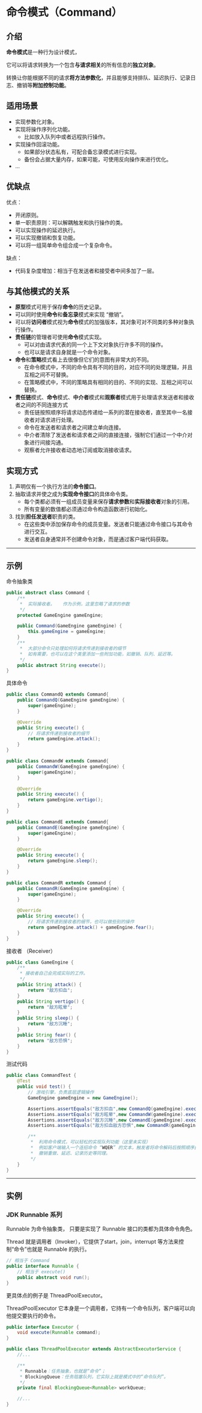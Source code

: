 # 命令模式（Command）

## 介绍

**命令模式**是一种行为设计模式，

它可以将请求转换为一个包含**与请求相关**的所有信息的**独立对象**。

转换让你能根据不同的请求**将方法参数化**，并且能够支持排队、延迟执行、记录日志、撤销等**附加控制功能**。


## 适用场景

- 实现参数化对象。
- 实现将操作序列化功能。
    - 比如放入队列中或者远程执行操作。
- 实现操作回滚功能。
    - 如果部分状态私有，可配合备忘录模式进行实现。
    - 备份会占据大量内存，如果可能，可使用反向操作来进行优化。
- ...


## 优缺点

优点：

- 开闭原则。
- 单一职责原则：可以解耦触发和执行操作的类。
- 可以实现操作的延迟执行。
- 可以实现撤销和恢复功能。
- 可以将一组简单命令组合成一个复杂命令。

缺点：

- 代码复杂度增加：相当于在发送者和接受者中间多加了一层。


## 与其他模式的关系


- **原型**模式可用于保存**命令**的历史记录。
- 可以同时使用**命令**和**备忘录**模式来实现 “撤销”。
- 可以将**访问者**模式视为**命令**模式的加强版本，其对象可对不同类的多种对象执行操作。
- **责任链**的管理者可使用**命令**模式实现。
    - 可以对由请求代表的同一个上下文对象执行许多不同的操作。
    - 也可以是请求自身就是一个命令对象。
- **命令**和**策略**模式看上去很像但它们的意图有非常大的不同。
    - 在命令模式中，不同的命令具有不同的目的，对应不同的处理逻辑，并且互相之间不可替换。
    - 在策略模式中，不同的策略具有相同的目的、不同的实现、互相之间可以替换。
- **责任链**模式、**命令**模式、**中介者**模式和**观察者**模式用于处理请求发送者和接收者之间的不同连接方式
    - 责任链按照顺序将请求动态传递给一系列的潜在接收者，直至其中一名接收者对请求进行处理。
    - 命令在发送者和请求者之间建立单向连接。
    - 中介者清除了发送者和请求者之间的直接连接，强制它们通过一个中介对象进行间接沟通。
    - 观察者允许接收者动态地订阅或取消接收请求。

## 实现方式

1. 声明仅有一个执行方法的**命令接口**。
2. 抽取请求并使之成为**实现命令接口**的具体命令类。
    - 每个类都必须有一组成员变量来保存**请求参数**和**实际接收者**对象的引用。
    - 所有变量的数值都必须通过命令构造函数进行初始化。
3. 找到**担任发送者**职责的类。
    - 在这些类中添加保存命令的成员变量。发送者只能通过命令接口与其命令进行交互。
    - 发送者自身通常并不创建命令对象，而是通过客户端代码获取。

--- 

## 示例

命令抽象类

```java
public abstract class Command {
    /**
     *  实际接收者。   作为示例，这里忽略了请求的参数
     */
    protected GameEngine gameEngine;

    public Command(GameEngine gameEngine) {
        this.gameEngine = gameEngine;
    }
    /**
     *  大部分命令只处理如何将请求传递到接收者的细节
     *  如有需要，也可以在这个类里添加一些附加功能，如撤销、队列、延迟等。
     */
    public abstract String execute();
}
```

具体命令

```java
public class CommandQ extends Command{
    public CommandQ(GameEngine gameEngine) {
        super(gameEngine);
    }

    @Override
    public String execute() {
        // 将请求传递到接收者的细节
        return gameEngine.attack();
    }
}

public class CommandW extends Command{
    public CommandW(GameEngine gameEngine) {
        super(gameEngine);
    }

    @Override
    public String execute() {
        return gameEngine.vertigo();
    }
}

public class CommandE extends Command{
    public CommandE(GameEngine gameEngine) {
        super(gameEngine);
    }

    @Override
    public String execute() {
        return gameEngine.sleep();
    }
}

public class CommandR extends Command {
    public CommandR(GameEngine gameEngine) {
        super(gameEngine);
    }

    @Override
    public String execute() {
        // 将请求传递到接收者的细节，也可以做些别的操作
        return gameEngine.attack() + gameEngine.fear();
    }
}
```

接收者 （Receiver）

```java
public class GameEngine {
    /**
     * 接收者自己会完成实际的工作。
     */
    public String attack() {
        return "敌方扣血";
    }
    public String vertigo() {
        return "敌方眩晕";
    }
    public String sleep() {
        return "敌方沉睡";
    }
    public String fear() {
        return "敌方恐惧";
    }
}
```

测试代码

```java
public class CommandTest {
    @Test
    public void test() {
        // 游戏引擎，负责底层逻辑操作
        GameEngine gameEngine = new GameEngine();

        Assertions.assertEquals("敌方扣血",new CommandQ(gameEngine).execute());
        Assertions.assertEquals("敌方眩晕",new CommandW(gameEngine).execute());
        Assertions.assertEquals("敌方沉睡",new CommandE(gameEngine).execute());
        Assertions.assertEquals("敌方扣血敌方恐惧",new CommandR(gameEngine).execute());

        /**
         *  利用命令模式，可以轻松的实现队列功能（这里未实现）
         *  例如客户端输入一个连招命令 “WQER” 的文本，触发者将命令解码后按照顺序执行
         *  撤销重做、延迟、记录历史等同理。
         */
    }
}
```

--- 

## 实例

### JDK Runnable 系列

Runnable 为命令抽象类， 只要是实现了 Runnable 接口的类都为具体命令角色。

Thread 就是调用者（Invoker），它提供了start，join，interrupt 等方法来控制“命令”也就是 Runnable 的执行。

```java
// 相当于 Command
public interface Runnable {
    // 相当于 execute()
    public abstract void run();
}
```

更具体点的例子是 ThreadPoolExecutor。

ThreadPoolExecutor 它本身是一个调用者，它持有一个命令队列，客户端可以向他提交要执行的命令。

```java
public interface Executor {
    void execute(Runnable command);
}
```


```java
public class ThreadPoolExecutor extends AbstractExecutorService {
    //...

    /**
     * Runnable：任务抽象，也就是“命令”；
     * BlockingQueue：任务阻塞队列，它实际上就是模式中的“命令队列”。
     */
    private final BlockingQueue<Runnable> workQueue;

    //...
}
```
